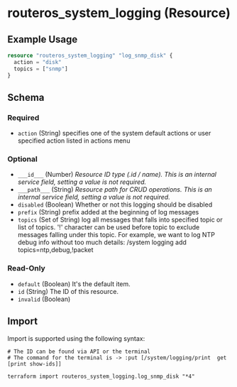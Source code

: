 # routeros_system_logging (Resource)


## Example Usage
```terraform
resource "routeros_system_logging" "log_snmp_disk" {
  action = "disk"
  topics = ["snmp"]
}
```

<!-- schema generated by tfplugindocs -->
## Schema

### Required

- `action` (String) specifies one of the system default actions or user specified action listed in actions menu

### Optional

- `___id___` (Number) <em>Resource ID type (.id / name). This is an internal service field, setting a value is not required.</em>
- `___path___` (String) <em>Resource path for CRUD operations. This is an internal service field, setting a value is not required.</em>
- `disabled` (Boolean) Whether or not this logging should be disabled
- `prefix` (String) prefix added at the beginning of log messages
- `topics` (Set of String) log all messages that falls into specified topic or list of topics.
						  '!' character can be used before topic to exclude messages falling under this topic. For example, we want to log NTP debug info without too much details:
						  /system logging add topics=ntp,debug,!packet

### Read-Only

- `default` (Boolean) It's the default item.
- `id` (String) The ID of this resource.
- `invalid` (Boolean)

## Import
Import is supported using the following syntax:
```shell
# The ID can be found via API or the terminal
# The command for the terminal is -> :put [/system/logging/print  get [print show-ids]]

terraform import routeros_system_logging.log_snmp_disk "*4"
```
